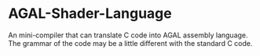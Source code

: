 AGAL-Shader-Language
====================

An mini-compiler that can translate C code into AGAL assembly language. The grammar of the code may be a little different with the standard C code.